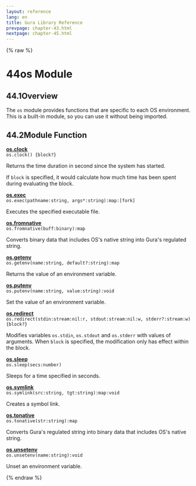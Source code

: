 ```yaml
---
layout: reference
lang: en
title: Gura Library Reference
prevpage: chapter-43.html
nextpage: chapter-45.html
---
```

{% raw %}
<h1><span class="caption-index-1">44</span>os Module</h1>
<h2><span class="caption-index-2">44.1</span><a name="anchor-44-1"></a>Overview</h2>
<p>
The <code class="highlighter-rouge">os</code> module provides functions that are specific to each OS environment. This is a built-in module, so you can use it without being imported.
</p>
<h2><span class="caption-index-2">44.2</span><a name="anchor-44-2"></a>Module Function</h2>
<p>
<div><strong style="text-decoration:underline">os.clock</strong></div>
<div style="margin-bottom:1em"><code>os.clock() {block?}</code></div>
Returns the time duration in second since the system has started.
</p>
<p>
If <code class="highlighter-rouge">block</code> is specified, it would calculate how much time has been spent during evaluating the block.
</p>
<p>
<div><strong style="text-decoration:underline">os.exec</strong></div>
<div style="margin-bottom:1em"><code>os.exec(pathname:string, args*:string):map:[fork]</code></div>
Executes the specified executable file.
</p>
<p>
<div><strong style="text-decoration:underline">os.fromnative</strong></div>
<div style="margin-bottom:1em"><code>os.fromnative(buff:binary):map</code></div>
Converts binary data that includes OS's native string into Gura's regulated string.
</p>
<p>
<div><strong style="text-decoration:underline">os.getenv</strong></div>
<div style="margin-bottom:1em"><code>os.getenv(name:string, default?:string):map</code></div>
Returns the value of an environment variable.
</p>
<p>
<div><strong style="text-decoration:underline">os.putenv</strong></div>
<div style="margin-bottom:1em"><code>os.putenv(name:string, value:string):void</code></div>
Set the value of an environment variable.
</p>
<p>
<div><strong style="text-decoration:underline">os.redirect</strong></div>
<div style="margin-bottom:1em"><code>os.redirect(stdin:stream:nil:r, stdout:stream:nil:w, stderr?:stream:w) {block?}</code></div>
Modifies variables <code class="highlighter-rouge">os.stdin</code>, <code class="highlighter-rouge">os.stdout</code> and <code class="highlighter-rouge">os.stderr</code> with values of arguments. When <code class="highlighter-rouge">block</code> is specified, the modification only has effect within the block.
</p>
<p>
<div><strong style="text-decoration:underline">os.sleep</strong></div>
<div style="margin-bottom:1em"><code>os.sleep(secs:number)</code></div>
Sleeps for a time specified in seconds.
</p>
<p>
<div><strong style="text-decoration:underline">os.symlink</strong></div>
<div style="margin-bottom:1em"><code>os.symlink(src:string, tgt:string):map:void</code></div>
Creates a symbol link.
</p>
<p>
<div><strong style="text-decoration:underline">os.tonative</strong></div>
<div style="margin-bottom:1em"><code>os.tonative(str:string):map</code></div>
Converts Gura's regulated string into binary data that includes OS's native string.
</p>
<p>
<div><strong style="text-decoration:underline">os.unsetenv</strong></div>
<div style="margin-bottom:1em"><code>os.unsetenv(name:string):void</code></div>
Unset an environment variable.
</p>
<p />

{% endraw %}
